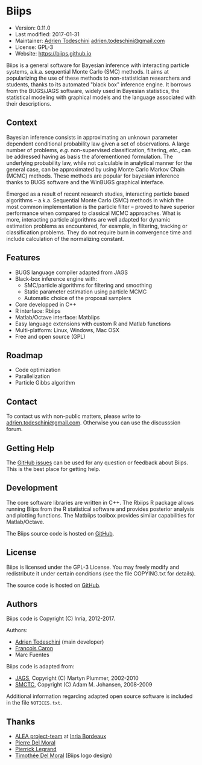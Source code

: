 Biips
=============================================================================

- Version:       0.11.0
- Last modified: 2017-01-31
- Maintainer:    [Adrien Todeschini](http://adrien.tspace.fr) <adrien.todeschini@gmail.com>
- License:       GPL-3
- Website:       <https://biips.github.io>

Biips is a general software for Bayesian inference with interacting particle systems, a.k.a. sequential Monte Carlo (SMC) methods.
It aims at popularizing the use of these methods to non-statistician researchers and students, thanks to its automated "black box" inference engine.
It borrows from the BUGS/JAGS software, widely used in Bayesian statistics, the statistical modeling with graphical models and the language associated with their descriptions.

Context
-----------------------------------------------------------------------------
Bayesian inference consists in approximating an unknown parameter dependent 
conditional probability law given a set of observations. A large number of 
problems, _e.g._ non-supervised classification, filtering, _etc._, can be 
addressed having as basis the aforementioned formulation. The underlying 
probability law, while not calculable in analytical manner for the general case, 
can be approximated by using Monte Carlo Markov Chain (MCMC) methods. These 
methods are popular for bayesian inference thanks to BUGS software and the 
WinBUGS graphical interface.

Emerged as a result of recent research studies, interacting particle based 
algorithms – a.k.a. Sequential Monte Carlo (SMC) methods in which the most 
common implementation is the particle filter – proved to have superior 
performance when compared to classical MCMC approaches. What is more, 
interacting particle algorithms are well adapted for dynamic estimation problems 
as encountered, for example, in filtering, tracking or classification problems. 
They do not require burn in convergence time and include calculation of the 
normalizing constant.

Features
-----------------------------------------------------------------------------
- BUGS language compiler adapted from JAGS
- Black-box inference engine with:
    - SMC/particle algorithms for filtering and smoothing
    - Static parameter estimation using particle MCMC
    - Automatic choice of the proposal samplers
- Core developped in C++
- R interface: Rbiips
- Matlab/Octave interface: Matbiips
- Easy language extensions with custom R and Matlab functions
- Multi-platform: Linux, Windows, Mac OSX
- Free and open source (GPL)

Roadmap
-----------------------------------------------------------------------------
- Code optimization
- Parallelization
- Particle Gibbs algorithm

Contact
-----------------------------------------------------------------------------
To contact us with non-public matters, please write to <adrien.todeschini@gmail.com>.
Otherwise you can use the discusssion forum.

Getting Help
-----------------------------------------------------------------------------
The [GitHub issues](https://github.com/biips/biips/issues) can be used for any question or feedback 
about Biips.
This is the best place for getting help.

Development
-----------------------------------------------------------------------------
The core software libraries are written in C++.
The Rbiips R package allows running Biips from the R statistical software and 
provides posterior analysis and plotting functions.
The Matbiips toolbox provides similar capabilities for Matlab/Octave.

The Biips source code is hosted on [GitHub](https://github.com/biips/biips).

License
-----------------------------------------------------------------------------
Biips is licensed under the GPL-3 License. You may freely modify and 
redistribute it under certain conditions (see the file COPYING.txt for details).

The source code is hosted on [GitHub](https://github.com/biips/biips).

Authors
-----------------------------------------------------------------------------
Biips code is Copyright (C) Inria, 2012-2017.

Authors:

- [Adrien Todeschini](http://adrien.tspace.fr) (main developer)
- [Francois Caron](http://www.stats.ox.ac.uk/~caron/)
- Marc Fuentes

Biips code is adapted from:

- [JAGS](http://mcmc-jags.sourceforge.net/), Copyright (C) Martyn Plummer, 
2002-2010
- [SMCTC](http://www2.warwick.ac.uk/fac/sci/statistics/staff/academic-research/johansen/smctc/), 
Copyright (C) Adam M. Johansen, 2008-2009

Additional information regarding adapted open source software is included in the 
file `NOTICES.txt`.

Thanks
-----------------------------------------------------------------------------
- [ALEA project-team](http://alea.bordeaux.inria.fr) at 
[Inria Bordeaux](http://www.inria.fr/centre/bordeaux)
- [Pierre Del Moral](http://web.maths.unsw.edu.au/~peterdel-moral/)
- [Pierrick Legrand](http://www.sm.u-bordeaux2.fr/~legrand/)
- [Timothée Del Moral](http://rubis3.blogspot.fr/) (Biips logo design)

